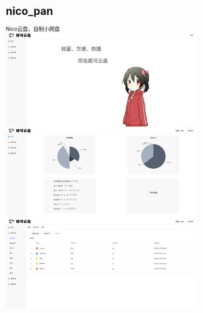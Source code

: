 # nico_pan
Nico云盘，自制小网盘   
![](./readmeimg/1.webp)
![](./readmeimg/2.webp)
![](./readmeimg/3.webp)

